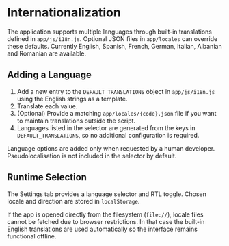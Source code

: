 # Internationalization

The application supports multiple languages through built-in translations defined in `app/js/i18n.js`. Optional JSON files in `app/locales` can override these defaults. Currently English, Spanish, French, German, Italian, Albanian and Romanian are available.

## Adding a Language
1. Add a new entry to the `DEFAULT_TRANSLATIONS` object in `app/js/i18n.js` using the English strings as a template.
2. Translate each value.
3. (Optional) Provide a matching `app/locales/{code}.json` file if you want to maintain translations outside the script.
4. Languages listed in the selector are generated from the keys in `DEFAULT_TRANSLATIONS`, so no additional configuration is required.

Language options are added only when requested by a human developer. Pseudolocalisation is not included in the selector by default.

## Runtime Selection
The Settings tab provides a language selector and RTL toggle. Chosen locale and direction are stored in `localStorage`.

If the app is opened directly from the filesystem (`file://`), locale files cannot be fetched due to browser restrictions. In that case the built-in English translations are used automatically so the interface remains functional offline.
